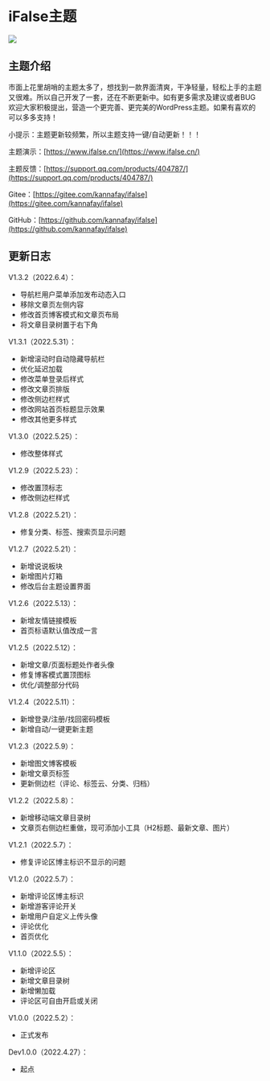 # iFalse主题

![](https://pic.rmb.bdstatic.com/bjh/dbc94000ceff4e6536766527c7619530.png)

## 主题介绍

市面上花里胡哨的主题太多了，想找到一款界面清爽，干净轻量，轻松上手的主题又很难。所以自己开发了一套，还在不断更新中。如有更多需求及建议或者BUG欢迎大家积极提出，营造一个更完善、更完美的WordPress主题。如果有喜欢的可以多多支持！

小提示：主题更新较频繁，所以主题支持一键/自动更新！！！

主题演示：[https://www.ifalse.cn/](https://www.ifalse.cn/)

主题反馈：[https://support.qq.com/products/404787/](https://support.qq.com/products/404787/)

Gitee：[https://gitee.com/kannafay/ifalse](https://gitee.com/kannafay/ifalse)

GitHub：[https://github.com/kannafay/ifalse](https://github.com/kannafay/ifalse)

## 更新日志

V1.3.2（2022.6.4）：

- 导航栏用户菜单添加发布动态入口
- 移除文章页左侧内容
- 修改首页博客模式和文章页布局
- 将文章目录树置于右下角

V1.3.1（2022.5.31）：

- 新增滚动时自动隐藏导航栏
- 优化延迟加载
- 修改菜单登录后样式
- 修改文章页排版
- 修改侧边栏样式
- 修改网站首页标题显示效果
- 修改其他更多样式

V1.3.0（2022.5.25）：

- 修改整体样式

V1.2.9（2022.5.23）：

- 修改置顶标志
- 修改侧边栏样式

V1.2.8（2022.5.21）：

- 修复分类、标签、搜索页显示问题

V1.2.7（2022.5.21）：

- 新增说说板块
- 新增图片灯箱
- 修改后台主题设置界面

V1.2.6（2022.5.13）：

- 新增友情链接模板
- 首页标语默认值改成一言

V1.2.5（2022.5.12）：

- 新增文章/页面标题处作者头像
- 修复博客模式置顶图标
- 优化/调整部分代码

V1.2.4（2022.5.11）：

- 新增登录/注册/找回密码模板
- 新增自动/一键更新主题

V1.2.3（2022.5.9）：

- 新增图文博客模板
- 新增文章页标签
- 更新侧边栏（评论、标签云、分类、归档）

V1.2.2（2022.5.8）：

- 新增移动端文章目录树
- 文章页右侧边栏重做，现可添加小工具（H2标题、最新文章、图片）

V1.2.1（2022.5.7）：

- 修复评论区博主标识不显示的问题

V1.2.0（2022.5.7）：

- 新增评论区博主标识
- 新增游客评论开关
- 新增用户自定义上传头像
- 评论优化
- 首页优化

V1.1.0（2022.5.5）：

- 新增评论区
- 新增文章目录树
- 新增懒加载
- 评论区可自由开启或关闭

V1.0.0（2022.5.2）：

- 正式发布

Dev1.0.0（2022.4.27）：

- 起点